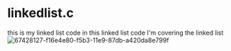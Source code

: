 # linkedlist.c
this is my linked list code 
in this linked list code I'm covering the linked list 
![67428127-f16e4e80-f5b3-11e9-87db-a420da8e799f](https://user-images.githubusercontent.com/91054640/179422720-e2f14b90-2349-4a6d-9f12-eb7e16d2acf7.png)
